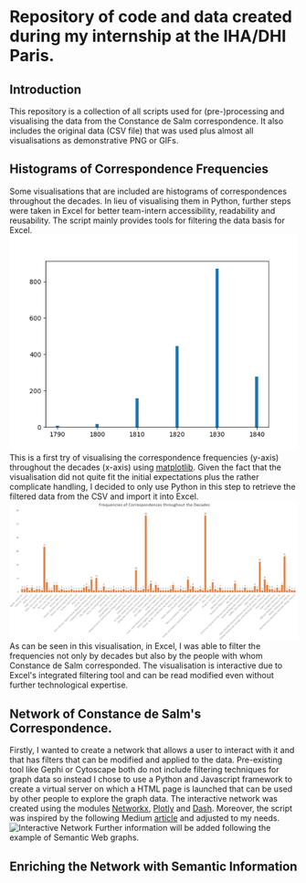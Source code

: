 # Repository of code and data created during my internship at the IHA/DHI Paris.
## Introduction
This repository is a collection of all scripts used for (pre-)processing and visualising the data from the
Constance de Salm correspondence. It also includes the original data (CSV file) that was used plus almost 
all visualisations as demonstrative PNG or GIFs.

## Histograms of Correspondence Frequencies
Some visualisations that are included are histograms of correspondences throughout the decades. In lieu
of visualising them in Python, further steps were taken in Excel for better team-intern accessibility, readability
and reusability. The script mainly provides tools for filtering the data basis for Excel.
![Histogram of Correspondence Frequencies](data/vis/decades_freq.png)
This is a first try of visualising the correspondence frequencies (y-axis) throughout the decades (x-axis)
using [matplotlib](https://matplotlib.org/). Given the fact that the visualisation did not quite fit
the initial expectations plus the rather complicate handling, I decided to only use Python in this step to retrieve
the filtered data from the CSV and import it into Excel.
![Histogram in Excel](data/vis/histogram_freqs.png)
As can be seen in this visualisation, in Excel, I was able to filter the frequencies not only by decades but also by
the people with whom Constance de Salm corresponded. The visualisation is interactive due to Excel's integrated filtering tool
and can be read modified even without further technological expertise.
## Network of Constance de Salm's Correspondence.
Firstly, I wanted to create a network that allows a user to interact with it and that has filters that can be modified
and applied to the data. Pre-existing tool like Gephi or Cytoscape both do not include filtering techniques for graph data
so instead I chose to use a Python and Javascript framework to create a virtual server on which a HTML page is launched
that can be used by other people to explore the graph data.
The interactive network was created using the modules [Networkx](https://networkx.org/), [Plotly](https://plotly.com/python/) and [Dash](https://dash.plotly.com/).
Moreover, the script was inspired by the following Medium [article](https://towardsdatascience.com/python-interactive-network-visualization-using-networkx-plotly-and-dash-e44749161ed7)
and adjusted to my needs.
![Interactive Network](data/vis/graph_interactions.gif) 
Further information will be added following the example of Semantic Web graphs.
## Enriching the Network with Semantic Information

